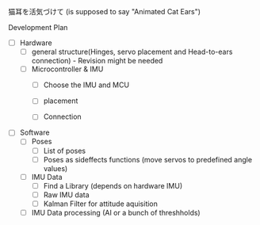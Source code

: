 猫耳を活気づけて (is supposed to say "Animated Cat Ears")

Development Plan
- [ ] Hardware 
  -[ ] general structure(Hinges, servo placement and Head-to-ears connection) - Revision might be needed
  - [ ] Microcontroller & IMU
    - [ ] Choose the IMU and MCU
    - [ ] placement
    - [ ] Connection 


- [ ] Software
  - [ ] Poses 
    - [ ] List of poses 
    - [ ] Poses as sideffects functions (move servos to predefined angle values)
  - [ ] IMU Data
    - [ ] Find a Library (depends on hardware IMU)
    - [ ] Raw IMU data
    - [ ] Kalman Filter for attitude aquisition
  - [ ] IMU Data processing (AI or a bunch of threshholds)
